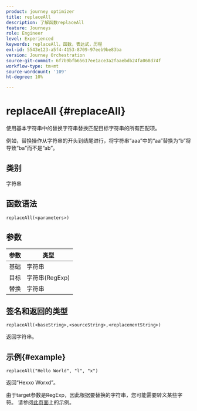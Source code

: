 ```yaml
---
product: journey optimizer
title: replaceAll
description: 了解函数replaceAll
feature: Journeys
role: Engineer
level: Experienced
keywords: replaceAll，函数，表达式，历程
exl-id: 5543e123-a5f4-4153-8709-97eeb9be83ba
version: Journey Orchestration
source-git-commit: 6f7b9bfb65617ee1ace3a2faaebdb24fa068d74f
workflow-type: tm+mt
source-wordcount: '109'
ht-degree: 10%

---
```


# replaceAll {#replaceAll}

使用基本字符串中的替换字符串替换匹配目标字符串的所有匹配项。

例如，替换操作从字符串的开头到结尾进行，将字符串“aaa”中的“aa”替换为“b”将导致“ba”而不是“ab”。

## 类别

字符串

## 函数语法

`replaceAll(<parameters>)`

## 参数

| 参数 | 类型 |
|-----------|--------------|
| 基础 | 字符串 |
| 目标 | 字符串(RegExp) |
| 替换 | 字符串 |

## 签名和返回的类型

`replaceAll(<baseString>,<sourceString>,<replacementString>)`

返回字符串。

## 示例{#example}

`replaceAll("Hello World", "l", "x")`

返回“Hexxo Worxd”。

由于target参数是RegExp，因此根据要替换的字符串，您可能需要转义某些字符。 请参阅[此页面](../functions/functionreplace.md#example_2)上的示例。
